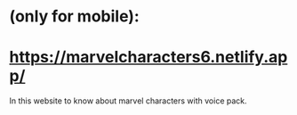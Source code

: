 # (only for mobile):
 # https://marvelcharacters6.netlify.app/
 In this website to know about marvel characters with voice pack. 
